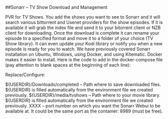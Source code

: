 ##Sonarr – TV Show Download and Management

PVR for TV Shows. You add the shows you want to see to Sonarr and it will search various bittorrent and Usenet providers for the show episodes. If it is available it will grab the index file and send it to your bitorrent client or NZB client for downloading. Once the download is complete it can rename your episode to a specified format and move it to a folder of your choice (TV Show library). It can even update your Kodi library or notify you when a new episode is ready for you to watch. We have previously covered Sonarr installation on Ubuntu, Windows, using Docker, and using Kitematic. Docker makes it easier to install. Here is the code to add in the docker-compose file (pay attention to blank spaces at the beginning of each line):


Replace/Configure:

${USERDIR}/Downloads/completed – Path where to save downloaded files. ${USERDIR} is filled automatically from the environment file we created previously.
${USERDIR}/media/tvshows – Path where to your movie library. ${USERDIR} is filled automatically from the environment file we created previously.
XXXX – port number on which you want the Sonarr Webui to be available at. It could be the same port as the container: 8989 (must be free).